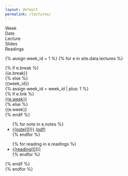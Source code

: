 ```yaml
---
layout: default
permalink: /lectures/
---
```


<div class="week hrow">
    <div class="week_id">Week</div>
    <div class="date">Date</div>
	<div class="topic">Lecture</div>
    <div class="notes">Slides</div>
    <div class="readings">Readings</div>
</div>

{% assign week_id = 1 %}
{% for e in site.data.lectures %}
<div class="week {% cycle "odd", "even" %}">
    {% if e.break %}
        <div class="week_id"></div>
        <div class="date"></div>
        <div class="topic">{{e.break}}</div>
    {% else %}
        <div class="week_id">{{week_id}}</div>
        {% assign week_id = week_id | plus: 1 %}
        <div class="date"></div>
    	{% if e.link %}
        <div class="topic"><a href="{{e.link}}">{{e.week}}</a></div>
        {% else %}
        <div class="topic">{{e.week}}</div>
        {% endif %}
        <div class="notes">
            <ul>
            {% for note in e.notes %}
                <li><a href="{{note[1]}}">{{note[0]}}</a> <a href="{{note[1]}}.pdf">(pdf)</a></li>
			{% endfor %}
            </ul>
        </div>
        <div class="readings">
            <ul>
            {% for reading in e.readings %}
                    <li><a href="{{reading[1]}}">{{reading[0]}}</a></li>
			{% endfor %}
            </ul>
        </div>
    {% endif %}
    
</div>
{% endfor %}

<script type="text/javascript">
   make_schedule({{site.data.settings.first}},7,-3);
</script>
